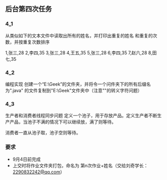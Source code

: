 ## 后台第四次任务

### 4_1
从类似如下的文本文件中读取出所有的姓名，并打印出重复的姓名
和重复的次数，并按重复次数排序


1,张三,28
2,李四,35
3,张三,28
4,王五,35
5,张三,28
6,李四,35
7,赵六,28
8,田七,35

### 4_2
编程实现 创建一个“E:\Geek”的文件夹，并将令一个问件夹下的所有后缀名为".java" 的文件复制到"E:\Geek"文件夹中（注意"\"的转义字符问题）

### 4_3 
生产者和消费者线程同步问题   定义一个池子，用于存放产品。定义生产者不断生产产品，当池子不满的情况下可以继续放，满了则等待。

消费者一直从池子取，池子空则等待。


### 要求
- 9月4日前完成
- 上交时将作业文件夹打包，命名为  第n次作业+姓名（交给刘奇学长：2290832242@qq.com）